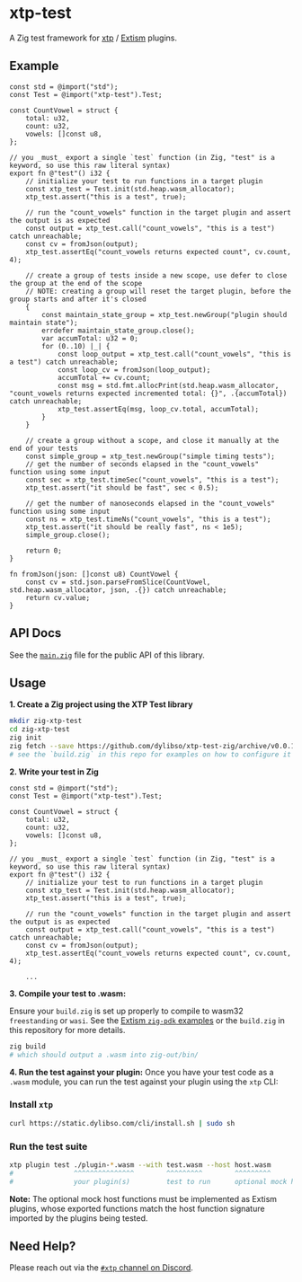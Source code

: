 # xtp-test

A Zig test framework for [xtp](https://getxtp.com) /
[Extism](https://extism.org) plugins.

## Example

```zig
const std = @import("std");
const Test = @import("xtp-test").Test;

const CountVowel = struct {
    total: u32,
    count: u32,
    vowels: []const u8,
};

// you _must_ export a single `test` function (in Zig, "test" is a keyword, so use this raw literal syntax)
export fn @"test"() i32 {
    // initialize your test to run functions in a target plugin
    const xtp_test = Test.init(std.heap.wasm_allocator);
    xtp_test.assert("this is a test", true);

    // run the "count_vowels" function in the target plugin and assert the output is as expected
    const output = xtp_test.call("count_vowels", "this is a test") catch unreachable;
    const cv = fromJson(output);
    xtp_test.assertEq("count_vowels returns expected count", cv.count, 4);

    // create a group of tests inside a new scope, use defer to close the group at the end of the scope
    // NOTE: creating a group will reset the target plugin, before the group starts and after it's closed
    {
        const maintain_state_group = xtp_test.newGroup("plugin should maintain state");
        errdefer maintain_state_group.close();
        var accumTotal: u32 = 0;
        for (0..10) |_| {
            const loop_output = xtp_test.call("count_vowels", "this is a test") catch unreachable;
            const loop_cv = fromJson(loop_output);
            accumTotal += cv.count;
            const msg = std.fmt.allocPrint(std.heap.wasm_allocator, "count_vowels returns expected incremented total: {}", .{accumTotal}) catch unreachable;
            xtp_test.assertEq(msg, loop_cv.total, accumTotal);
        }
    }

    // create a group without a scope, and close it manually at the end of your tests
    const simple_group = xtp_test.newGroup("simple timing tests");
    // get the number of seconds elapsed in the "count_vowels" function using some input
    const sec = xtp_test.timeSec("count_vowels", "this is a test");
    xtp_test.assert("it should be fast", sec < 0.5);

    // get the number of nanoseconds elapsed in the "count_vowels" function using some input
    const ns = xtp_test.timeNs("count_vowels", "this is a test");
    xtp_test.assert("it should be really fast", ns < 1e5);
    simple_group.close();

    return 0;
}

fn fromJson(json: []const u8) CountVowel {
    const cv = std.json.parseFromSlice(CountVowel, std.heap.wasm_allocator, json, .{}) catch unreachable;
    return cv.value;
}
```

## API Docs

See the [`main.zig`](/src/main.zig) file for the public API of this library.

## Usage

**1. Create a Zig project using the XTP Test library**

```sh
mkdir zig-xtp-test
cd zig-xtp-test
zig init
zig fetch --save https://github.com/dylibso/xtp-test-zig/archive/v0.0.1.tar.gz
# see the `build.zig` in this repo for examples on how to configure it
```

**2. Write your test in Zig**

```zig
const std = @import("std");
const Test = @import("xtp-test").Test;

const CountVowel = struct {
    total: u32,
    count: u32,
    vowels: []const u8,
};

// you _must_ export a single `test` function (in Zig, "test" is a keyword, so use this raw literal syntax)
export fn @"test"() i32 {
    // initialize your test to run functions in a target plugin
    const xtp_test = Test.init(std.heap.wasm_allocator);
    xtp_test.assert("this is a test", true);

    // run the "count_vowels" function in the target plugin and assert the output is as expected
    const output = xtp_test.call("count_vowels", "this is a test") catch unreachable;
    const cv = fromJson(output);
    xtp_test.assertEq("count_vowels returns expected count", cv.count, 4);

    ...
```

**3. Compile your test to .wasm:**

Ensure your `build.zig` is set up properly to compile to wasm32 `freestanding`
or `wasi`. See the
[Extism `zig-pdk` examples](https://github.com/extism/zig-pdk) or the
`build.zig` in this repository for more details.

```sh
zig build
# which should output a .wasm into zig-out/bin/
```

**4. Run the test against your plugin:** Once you have your test code as a
`.wasm` module, you can run the test against your plugin using the `xtp` CLI:

### Install `xtp`

```sh
curl https://static.dylibso.com/cli/install.sh | sudo sh
```

### Run the test suite

```sh
xtp plugin test ./plugin-*.wasm --with test.wasm --host host.wasm
#               ^^^^^^^^^^^^^^^        ^^^^^^^^^        ^^^^^^^^^
#               your plugin(s)         test to run      optional mock host functions
```

**Note:** The optional mock host functions must be implemented as Extism
plugins, whose exported functions match the host function signature imported by
the plugins being tested.

## Need Help?

Please reach out via the
[`#xtp` channel on Discord](https://discord.com/channels/1011124058408112148/1220464672784908358).

